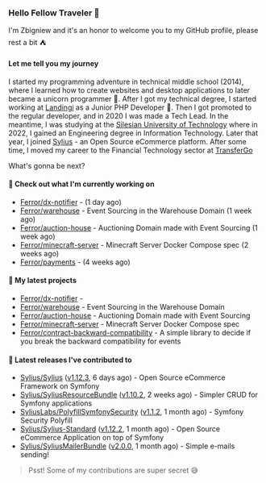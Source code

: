 ### Hello Fellow Traveler 👋

I'm Zbigniew and it's an honor to welcome you to my GitHub profile, please rest a bit ⛺️

#### Let me tell you my journey

I started my programming adventure in technical middle school (2014), where I learned how to create websites and desktop applications to later became a unicorn programmer 🦄. After I got my technical degree, I started working at [Landingi](https://github.com/landingi) as a Junior PHP Developer 🥇. Then I got promoted to the regular developer, and in 2020 I was made a Tech Lead. In the meantime, I was studying at the [Silesian University of Technology](https://www.polsl.pl/en/) where in 2022, I gained an Engineering degree in Information Technology. Later that year, I joined [Sylius](https://github.com/sylius) - an Open Source eCommerce platform. After some time, I moved my career to the Financial Technology sector at [TransferGo](https://github.com/transfergo)

What's gonna be next?

#### 👷 Check out what I'm currently working on

- [Ferror/dx-notifier](https://github.com/Ferror/dx-notifier) -  (1 day ago)
- [Ferror/warehouse](https://github.com/Ferror/warehouse) - Event Sourcing in the Warehouse Domain (1 week ago)
- [Ferror/auction-house](https://github.com/Ferror/auction-house) - Auctioning Domain made with Event Sourcing  (1 week ago)
- [Ferror/minecraft-server](https://github.com/Ferror/minecraft-server) - Minecraft Server Docker Compose spec (2 weeks ago)
- [Ferror/payments](https://github.com/Ferror/payments) -  (4 weeks ago)

#### 🌱 My latest projects

- [Ferror/dx-notifier](https://github.com/Ferror/dx-notifier) - 
- [Ferror/warehouse](https://github.com/Ferror/warehouse) - Event Sourcing in the Warehouse Domain
- [Ferror/auction-house](https://github.com/Ferror/auction-house) - Auctioning Domain made with Event Sourcing 
- [Ferror/minecraft-server](https://github.com/Ferror/minecraft-server) - Minecraft Server Docker Compose spec
- [Ferror/contract-backward-compatibility](https://github.com/Ferror/contract-backward-compatibility) - A simple library to decide if you break the backward compatibility for events

#### 🔭 Latest releases I've contributed to

- [Sylius/Sylius](https://github.com/Sylius/Sylius) ([v1.12.3](https://github.com/Sylius/Sylius/releases/tag/v1.12.3), 6 days ago) - Open Source eCommerce Framework on Symfony
- [Sylius/SyliusResourceBundle](https://github.com/Sylius/SyliusResourceBundle) ([v1.10.2](https://github.com/Sylius/SyliusResourceBundle/releases/tag/v1.10.2), 2 weeks ago) - Simpler CRUD for Symfony applications
- [SyliusLabs/PolyfillSymfonySecurity](https://github.com/SyliusLabs/PolyfillSymfonySecurity) ([v1.1.2](https://github.com/SyliusLabs/PolyfillSymfonySecurity/releases/tag/v1.1.2), 1 month ago) - Symfony Security Polyfill
- [Sylius/Sylius-Standard](https://github.com/Sylius/Sylius-Standard) ([v1.12.2](https://github.com/Sylius/Sylius-Standard/releases/tag/v1.12.2), 1 month ago) - Open Source eCommerce Application on top of Symfony
- [Sylius/SyliusMailerBundle](https://github.com/Sylius/SyliusMailerBundle) ([v2.0.0](https://github.com/Sylius/SyliusMailerBundle/releases/tag/v2.0.0), 1 month ago) - Simple e-mails sending!

>
> Psst! Some of my contributions are super secret 😅
>
